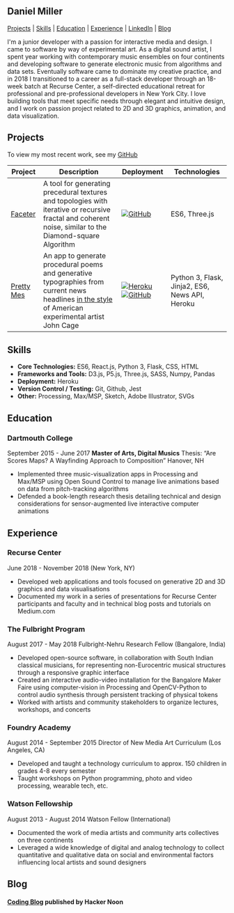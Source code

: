 ## Daniel Miller

[Projects](#projects) | [Skills](#skills) | [Education](#education) | [Experience](#experience) | [LinkedIn](https://www.linkedin.com/in/danielmillerportfolio/) | [Blog](https://medium.com/@PleatherStarfish)

I'm a junior developer with a passion for interactive media and design. I came to software by way of experimental art. As a digital sound artist, I spent year working with contemporary music ensembles on four continents and developing software to generate electronic music from algorithms and data sets. Eventually software came to dominate my creative practice, and in 2018 I transitioned to a career as a full-stack developer through an 18-week batch at Recurse Center, a self-directed educational retreat for professional and pre-professional developers in New York City. I love building tools that meet specific needs through elegant and intuitive design, and I work on passion project related to 2D and 3D graphics, animation, and data visualization.

## Projects

To view my most recent work, see my [GitHub](https://github.com/bronzebygold)

Project | Description | Deployment | Technologies
--- | --- | --- | ---
[Faceter](https://github.com/bronzebygold/Faceter) | A tool for generating precedural textures and topologies with iterative or recursive fractal and coherent noise, similar to the Diamond-square Algorithm | [![GitHub](https://cloud.githubusercontent.com/assets/12953472/18687862/de8df31e-7f79-11e6-937c-f20c0e0ee2b4.png)](https://github.com/bronzebygold/faceter) | ES6, Three.js
[Pretty Mes](https://github.com/bronzebygold/pretty_mes) | An app to generate procedural poems and generative typographies from current news headlines [in the style](https://goo.gl/images/K6o4DX) of American experimental artist John Cage  | [![Heroku](https://cloud.githubusercontent.com/assets/12953472/18688266/701982fc-7f7b-11e6-8971-5f1e03f554b7.png)](https://prettymes.herokuapp.com/)[![GitHub](https://cloud.githubusercontent.com/assets/12953472/18687862/de8df31e-7f79-11e6-937c-f20c0e0ee2b4.png)](https://github.com/bronzebygold/pretty_mes) | Python 3, Flask, Jinja2, ES6, News API, Heroku


## Skills

* **Core Technologies:** ES6, React.js, Python 3, Flask, CSS, HTML
* **Frameworks and Tools:** D3.js, P5.js, Three.js, SASS, Numpy, Pandas
* **Deployment:** Heroku
* **Version Control / Testing:** Git, Github, Jest
* **Other:** Processing, Max/MSP, Sketch, Adobe Illustrator, SVGs

## Education

### Dartmouth College
September 2015 - June 2017
**Master of Arts, Digital Musics**
Thesis: “Are Scores Maps? A Wayfinding Approach to Composition”	Hanover, NH
* Implemented three music-visualization apps in Processing and Max/MSP using Open Sound Control to manage live animations based on data from pitch-tracking algorithms
* Defended a book-length research thesis detailing technical and design considerations for sensor-augmented live interactive computer animations

## Experience

### Recurse Center
June 2018 - November 2018	(New York, NY)
* Developed web applications and tools focused on generative 2D and 3D graphics and data visualisations
* Documented my work in a series of presentations for Recurse Center participants and faculty and in technical blog posts and tutorials on Medium.com
### The Fulbright Program
August 2017 - May 2018
Fulbright-Nehru Research Fellow	(Bangalore, India)
* Developed open-source software, in collaboration with South Indian classical musicians, for representing non-Eurocentric musical structures through a responsive graphic interface
* Created an interactive audio-video installation for the Bangalore Maker Faire using computer-vision in Processing and OpenCV-Python to control audio synthesis through persistent tracking of physical tokens
* Worked with artists and community stakeholders to organize lectures, workshops, and concerts
### Foundry Academy
August 2014 - September 2015
Director of New Media Art Curriculum (Los Angeles, CA)
* Developed and taught a technology curriculum to approx. 150 children in grades 4-8 every semester
* Taught workshops on Python programming, photo and video processing, wearable tech, etc.
### Watson Fellowship
August 2013 - August 2014
Watson Fellow	(International)
* Documented the work of media artists and community arts collectives on three continents
* Leveraged a wide knowledge of digital and analog technology to collect quantitative and qualitative data on social and environmental factors influencing local artists and sound designers

## Blog

#### [Coding Blog](https://medium.com/@PleatherStarfish) published by Hacker Noon
